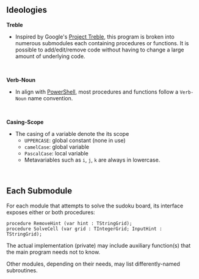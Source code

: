 ## Ideologies
**Treble**
* Inspired by Google's [Project Treble](https://source.android.com/devices/architecture), this program is broken into numerous submodules each containing procedures or functions.
It is possible to add/edit/remove code without having to change a large amount of underlying code.
<br>

**Verb-Noun**
* In align with [PowerShell](https://docs.microsoft.com/en-us/powershell/scripting/developer/cmdlet/approved-verbs-for-windows-powershell-commands?view=powershell-7.1),
  most procedures and functions follow a `Verb-Noun` name convention.
<br>

**Casing-Scope**
* The casing of a variable denote the its scope
  * `UPPERCASE`: global constant (none in use)
  * `camelCase`: global variable
  * `PascalCase`: local variable
  * Metavariables such as `i`, `j`, `k` are always in lowercase.
<br>

## Each Submodule
For each module that attempts to solve the sudoku board, its interface exposes either or both procedures:

    procedure RemoveHint (var hint : TStringGrid);
    procedure SolveCell (var grid : TIntegerGrid; InputHint : TStringGrid);

The actual implementation (private) may include auxiliary function(s) that the main program needs not to know.

Other modules, depending on their needs, may list differently-named subroutines.
